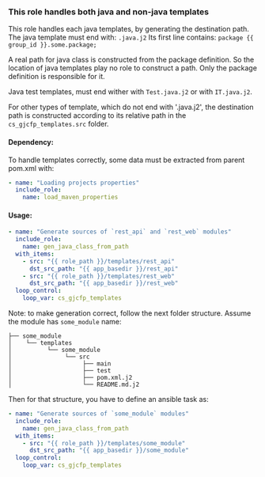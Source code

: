 ### This role handles both java and non-java templates

This role handles each java templates, by generating the destination path.
The java template must end with: `.java.j2`
Its first line contains: `package {{ group_id }}.some.package;`

A real path for java class is constructed from the package definition.
So the location of java templates play no role to construct a path. 
Only the package definition is responsible for it.

Java test templates, must end wither with `Test.java.j2` or with `IT.java.j2`.

For other types of template, which do not end with '.java.j2', 
the destination path is constructed according to its relative path 
in the `cs_gjcfp_templates.src` folder.

#### Dependency:
To handle templates correctly, some data must be extracted from parent pom.xml with:
```yaml
- name: "Loading projects properties"
  include_role:
    name: load_maven_properties
```

#### Usage:
```yaml
- name: "Generate sources of `rest_api` and `rest_web` modules"
  include_role:
    name: gen_java_class_from_path
  with_items:
    - src: "{{ role_path }}/templates/rest_api"
      dst_src_path: "{{ app_basedir }}/rest_api"
    - src: "{{ role_path }}/templates/rest_web"
      dst_src_path: "{{ app_basedir }}/rest_web"
  loop_control:
    loop_var: cs_gjcfp_templates
```
Note: to make generation correct, follow the next folder structure. Assume the module has `some_module` name:
```
├── some_module
│    └── templates
│          └── some_module
│               └── src
│                    ├── main
│                    ├── test
│                    ├── pom.xml.j2
│                    └── README.md.j2
```
Then for that structure, you have to define an ansible task as:
```yaml
- name: "Generate sources of `some_module` modules"
  include_role:
    name: gen_java_class_from_path
  with_items:
    - src: "{{ role_path }}/templates/some_module"
      dst_src_path: "{{ app_basedir }}/some_module"
  loop_control:
    loop_var: cs_gjcfp_templates
```